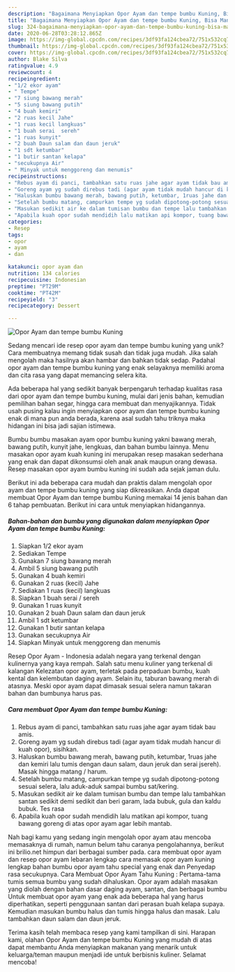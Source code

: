 ```yaml
---
description: "Bagaimana Menyiapkan Opor Ayam dan tempe bumbu Kuning, Bisa Manjain Lidah"
title: "Bagaimana Menyiapkan Opor Ayam dan tempe bumbu Kuning, Bisa Manjain Lidah"
slug: 324-bagaimana-menyiapkan-opor-ayam-dan-tempe-bumbu-kuning-bisa-manjain-lidah
date: 2020-06-28T03:28:12.865Z
image: https://img-global.cpcdn.com/recipes/3df93fa124cbea72/751x532cq70/opor-ayam-dan-tempe-bumbu-kuning-foto-resep-utama.jpg
thumbnail: https://img-global.cpcdn.com/recipes/3df93fa124cbea72/751x532cq70/opor-ayam-dan-tempe-bumbu-kuning-foto-resep-utama.jpg
cover: https://img-global.cpcdn.com/recipes/3df93fa124cbea72/751x532cq70/opor-ayam-dan-tempe-bumbu-kuning-foto-resep-utama.jpg
author: Blake Silva
ratingvalue: 4.9
reviewcount: 4
recipeingredient:
- "1/2 ekor ayam"
- " Tempe"
- "7 siung bawang merah"
- "5 siung bawang putih"
- "4 buah kemiri"
- "2 ruas kecil Jahe"
- "1 ruas kecil langkuas"
- "1 buah serai  sereh"
- "1 ruas kunyit"
- "2 buah Daun salam dan daun jeruk"
- "1 sdt ketumbar"
- "1 butir santan kelapa"
- "secukupnya Air"
- " Minyak untuk menggoreng dan menumis"
recipeinstructions:
- "Rebus ayam di panci, tambahkan satu ruas jahe agar ayam tidak bau amis."
- "Goreng ayam yg sudah direbus tadi (agar ayam tidak mudah hancur di kuah opor), sisihkan."
- "Haluskan bumbu bawang merah, bawang putih, ketumbar, 1ruas jahe dan kemiri lalu tumis dengan daun salam, daun jeruk dan serai jsereh). Masak hingga matang / harum."
- "Setelah bumbu matang, campurkan tempe yg sudah dipotong-potong sesuai selera, lalu aduk-aduk sampai bumbu sat/kering."
- "Masukan sedikit air ke dalam tumisan bumbu dan tempe lalu tambahkan santan sedikit demi sedikit dan beri garam, lada bubuk, gula dan kaldu bubuk. Tes rasa"
- "Apabila kuah opor sudah mendidih lalu matikan api kompor, tuang bawang goreng di atas opor ayam agar lebih mantab."
categories:
- Resep
tags:
- opor
- ayam
- dan

katakunci: opor ayam dan 
nutrition: 134 calories
recipecuisine: Indonesian
preptime: "PT29M"
cooktime: "PT42M"
recipeyield: "3"
recipecategory: Dessert

---
```



![Opor Ayam dan tempe bumbu Kuning](https://img-global.cpcdn.com/recipes/3df93fa124cbea72/751x532cq70/opor-ayam-dan-tempe-bumbu-kuning-foto-resep-utama.jpg)

Sedang mencari ide resep opor ayam dan tempe bumbu kuning yang unik? Cara membuatnya memang tidak susah dan tidak juga mudah. Jika salah mengolah maka hasilnya akan hambar dan bahkan tidak sedap. Padahal opor ayam dan tempe bumbu kuning yang enak selayaknya memiliki aroma dan cita rasa yang dapat memancing selera kita.

Ada beberapa hal yang sedikit banyak berpengaruh terhadap kualitas rasa dari opor ayam dan tempe bumbu kuning, mulai dari jenis bahan, kemudian pemilihan bahan segar, hingga cara membuat dan menyajikannya. Tidak usah pusing kalau ingin menyiapkan opor ayam dan tempe bumbu kuning enak di mana pun anda berada, karena asal sudah tahu triknya maka hidangan ini bisa jadi sajian istimewa.

Bumbu bumbu masakan ayam opor bumbu kuning yakni bawang merah, bawang putih, kunyit jahe, lengkuas, dan bahan bumbu lainnya. Menu masakan opor ayam kuah kuning ini merupakan resep masakan sederhana yang enak dan dapat dikonsumsi oleh anak anak maupun orang dewasa. Resep masakan opor ayam bumbu kuning ini sudah ada sejak jaman dulu.


Berikut ini ada beberapa cara mudah dan praktis dalam mengolah opor ayam dan tempe bumbu kuning yang siap dikreasikan. Anda dapat membuat Opor Ayam dan tempe bumbu Kuning memakai 14 jenis bahan dan 6 tahap pembuatan. Berikut ini cara untuk menyiapkan hidangannya.

<!--inarticleads1-->

##### Bahan-bahan dan bumbu yang digunakan dalam menyiapkan Opor Ayam dan tempe bumbu Kuning:

1. Siapkan 1/2 ekor ayam
1. Sediakan  Tempe
1. Gunakan 7 siung bawang merah
1. Ambil 5 siung bawang putih
1. Gunakan 4 buah kemiri
1. Gunakan 2 ruas (kecil) Jahe
1. Sediakan 1 ruas (kecil) langkuas
1. Siapkan 1 buah serai / sereh
1. Gunakan 1 ruas kunyit
1. Gunakan 2 buah Daun salam dan daun jeruk
1. Ambil 1 sdt ketumbar
1. Gunakan 1 butir santan kelapa
1. Gunakan secukupnya Air
1. Siapkan  Minyak untuk menggoreng dan menumis


Resep Opor Ayam - Indonesia adalah negara yang terkenal dengan kulinernya yang kaya rempah. Salah satu menu kuliner yang terkenal di kalangan Kelezatan opor ayam, terletak pada perpaduan bumbu, kuah kental dan kelembutan daging ayam. Selain itu, taburan bawang merah di atasnya. Meski opor ayam dapat dimasak sesuai selera namun takaran bahan dan bumbunya harus pas. 

<!--inarticleads2-->

##### Cara membuat Opor Ayam dan tempe bumbu Kuning:

1. Rebus ayam di panci, tambahkan satu ruas jahe agar ayam tidak bau amis.
1. Goreng ayam yg sudah direbus tadi (agar ayam tidak mudah hancur di kuah opor), sisihkan.
1. Haluskan bumbu bawang merah, bawang putih, ketumbar, 1ruas jahe dan kemiri lalu tumis dengan daun salam, daun jeruk dan serai jsereh). Masak hingga matang / harum.
1. Setelah bumbu matang, campurkan tempe yg sudah dipotong-potong sesuai selera, lalu aduk-aduk sampai bumbu sat/kering.
1. Masukan sedikit air ke dalam tumisan bumbu dan tempe lalu tambahkan santan sedikit demi sedikit dan beri garam, lada bubuk, gula dan kaldu bubuk. Tes rasa
1. Apabila kuah opor sudah mendidih lalu matikan api kompor, tuang bawang goreng di atas opor ayam agar lebih mantab.


Nah bagi kamu yang sedang ingin mengolah opor ayam atau mencoba memasaknya di rumah, namun belum tahu caranya pengolahannya, berikut ini brilio.net himpun dari berbagai sumber pada. cara membuat opor ayam dan resep opor ayam lebaran lengkap cara memasak opor ayam kuning lengkap bahan bumbu opor ayam tahu special yang enak dan Penyedap rasa secukupnya. Cara Membuat Opor Ayam Tahu Kuning : Pertama-tama tumis semua bumbu yang sudah dihaluskan. Opor ayam adalah masakan yang diolah dengan bahan dasar daging ayam, santan, dan berbagai bumbu Untuk membuat opor ayam yang enak ada beberapa hal yang harus diperhatikan, seperti penggunaan santan dari perasan buah kelapa supaya. Kemudian masukan bumbu halus dan tumis hingga halus dan masak. Lalu tambahkan daun salam dan daun jeruk. 

Terima kasih telah membaca resep yang kami tampilkan di sini. Harapan kami, olahan Opor Ayam dan tempe bumbu Kuning yang mudah di atas dapat membantu Anda menyiapkan makanan yang menarik untuk keluarga/teman maupun menjadi ide untuk berbisnis kuliner. Selamat mencoba!
